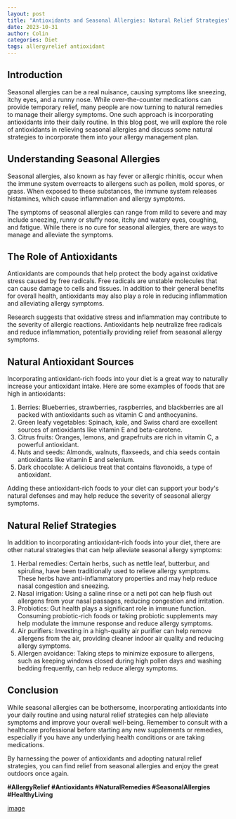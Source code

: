 ```yaml
---
layout: post
title: "Antioxidants and Seasonal Allergies: Natural Relief Strategies"
date: 2023-10-31
author: Colin
categories: Diet
tags: allergyrelief antioxidant
---
```


## Introduction

Seasonal allergies can be a real nuisance, causing symptoms like sneezing, itchy eyes, and a runny nose. While over-the-counter medications can provide temporary relief, many people are now turning to natural remedies to manage their allergy symptoms. One such approach is incorporating antioxidants into their daily routine. In this blog post, we will explore the role of antioxidants in relieving seasonal allergies and discuss some natural strategies to incorporate them into your allergy management plan.

## Understanding Seasonal Allergies

Seasonal allergies, also known as hay fever or allergic rhinitis, occur when the immune system overreacts to allergens such as pollen, mold spores, or grass. When exposed to these substances, the immune system releases histamines, which cause inflammation and allergy symptoms.

The symptoms of seasonal allergies can range from mild to severe and may include sneezing, runny or stuffy nose, itchy and watery eyes, coughing, and fatigue. While there is no cure for seasonal allergies, there are ways to manage and alleviate the symptoms.

## The Role of Antioxidants

Antioxidants are compounds that help protect the body against oxidative stress caused by free radicals. Free radicals are unstable molecules that can cause damage to cells and tissues. In addition to their general benefits for overall health, antioxidants may also play a role in reducing inflammation and alleviating allergy symptoms.

Research suggests that oxidative stress and inflammation may contribute to the severity of allergic reactions. Antioxidants help neutralize free radicals and reduce inflammation, potentially providing relief from seasonal allergy symptoms.

## Natural Antioxidant Sources

Incorporating antioxidant-rich foods into your diet is a great way to naturally increase your antioxidant intake. Here are some examples of foods that are high in antioxidants:

1. Berries: Blueberries, strawberries, raspberries, and blackberries are all packed with antioxidants such as vitamin C and anthocyanins.
2. Green leafy vegetables: Spinach, kale, and Swiss chard are excellent sources of antioxidants like vitamin E and beta-carotene.
3. Citrus fruits: Oranges, lemons, and grapefruits are rich in vitamin C, a powerful antioxidant.
4. Nuts and seeds: Almonds, walnuts, flaxseeds, and chia seeds contain antioxidants like vitamin E and selenium.
5. Dark chocolate: A delicious treat that contains flavonoids, a type of antioxidant.

Adding these antioxidant-rich foods to your diet can support your body's natural defenses and may help reduce the severity of seasonal allergy symptoms.

## Natural Relief Strategies

In addition to incorporating antioxidant-rich foods into your diet, there are other natural strategies that can help alleviate seasonal allergy symptoms:

1. Herbal remedies: Certain herbs, such as nettle leaf, butterbur, and spirulina, have been traditionally used to relieve allergy symptoms. These herbs have anti-inflammatory properties and may help reduce nasal congestion and sneezing.
2. Nasal irrigation: Using a saline rinse or a neti pot can help flush out allergens from your nasal passages, reducing congestion and irritation.
3. Probiotics: Gut health plays a significant role in immune function. Consuming probiotic-rich foods or taking probiotic supplements may help modulate the immune response and reduce allergy symptoms.
4. Air purifiers: Investing in a high-quality air purifier can help remove allergens from the air, providing cleaner indoor air quality and reducing allergy symptoms.
5. Allergen avoidance: Taking steps to minimize exposure to allergens, such as keeping windows closed during high pollen days and washing bedding frequently, can help reduce allergy symptoms.

## Conclusion

While seasonal allergies can be bothersome, incorporating antioxidants into your daily routine and using natural relief strategies can help alleviate symptoms and improve your overall well-being. Remember to consult with a healthcare professional before starting any new supplements or remedies, especially if you have any underlying health conditions or are taking medications.

By harnessing the power of antioxidants and adopting natural relief strategies, you can find relief from seasonal allergies and enjoy the great outdoors once again.

**#AllergyRelief #Antioxidants #NaturalRemedies #SeasonalAllergies #HealthyLiving**

[image](https://source.unsplash.com/1600x900/?seasonal+allergies)